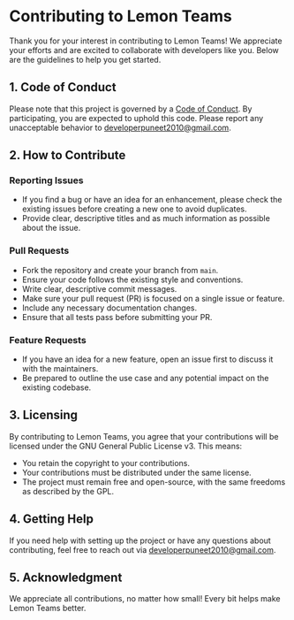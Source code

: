 # Contributing to Lemon Teams

Thank you for your interest in contributing to Lemon Teams! We appreciate your efforts and are excited to collaborate with developers like you. Below are the guidelines to help you get started.

## 1. Code of Conduct

Please note that this project is governed by a [Code of Conduct](CODE_OF_CONDUCT.md). By participating, you are expected to uphold this code. Please report any unacceptable behavior to developerpuneet2010@gmail.com.

## 2. How to Contribute

### Reporting Issues

- If you find a bug or have an idea for an enhancement, please check the existing issues before creating a new one to avoid duplicates.
- Provide clear, descriptive titles and as much information as possible about the issue.

### Pull Requests

- Fork the repository and create your branch from `main`.
- Ensure your code follows the existing style and conventions.
- Write clear, descriptive commit messages.
- Make sure your pull request (PR) is focused on a single issue or feature.
- Include any necessary documentation changes.
- Ensure that all tests pass before submitting your PR.

### Feature Requests

- If you have an idea for a new feature, open an issue first to discuss it with the maintainers.
- Be prepared to outline the use case and any potential impact on the existing codebase.

## 3. Licensing

By contributing to Lemon Teams, you agree that your contributions will be licensed under the GNU General Public License v3. This means:

- You retain the copyright to your contributions.
- Your contributions must be distributed under the same license.
- The project must remain free and open-source, with the same freedoms as described by the GPL.

## 4. Getting Help

If you need help with setting up the project or have any questions about contributing, feel free to reach out via developerpuneet2010@gmail.com.

## 5. Acknowledgment

We appreciate all contributions, no matter how small! Every bit helps make Lemon Teams better.
